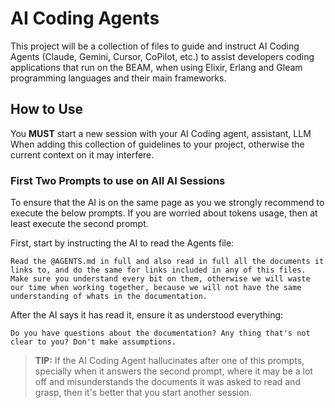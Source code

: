 # AI Coding Agents

This project will be a collection of files to guide and instruct AI Coding Agents (Claude, Gemini, Cursor, CoPilot, etc.) to assist developers coding applications that run on the BEAM, when using Elixir, Erlang and Gleam programming languages and their main frameworks.


## How to Use

You **MUST** start a new session with your AI Coding agent, assistant, LLM When adding this collection of guidelines to your project, otherwise the current context on it may interfere.


### First Two Prompts to use on All AI Sessions

To ensure that the AI is on the same page as you we strongly recommend to execute the below prompts. If you are worried about tokens usage, then at least execute the second prompt.

First, start by instructing the AI to read the Agents file:

```
Read the @AGENTS.md in full and also read in full all the documents it links to, and do the same for links included in any of this files. 
Make sure you understand every bit on them, otherwise we will waste our time when working together, because we will not have the same understanding of whats in the documentation.
```

After the AI says it has read it, ensure it as understood everything:

```
Do you have questions about the documentation? Any thing that's not clear to you? Don't make assumptions.
```

> **TIP:** If the AI Coding Agent hallucinates after one of this prompts, specially when it answers the second prompt, where it may be a lot off and misunderstands the documents it was asked to read and grasp, then it's better that you start another session.
